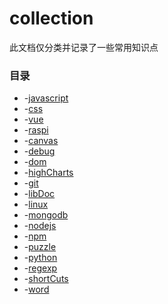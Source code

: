 # collection
此文档仅分类并记录了一些常用知识点

### 目录

- -[javascript](./js.md)
- -[css](./css.md)
- -[vue](./vue.md)
- -[raspi](./raspiberry.md)
- -[canvas](./canvas.md)
- -[debug](./debug.md)
- -[dom](./dom.md)
- -[highCharts](./highCharts.md)
- -[git](./git.md)
- -[libDoc](./libDoc)
- -[linux](./linux)
- -[mongodb](./mongodb.md)
- -[nodejs](./nodejs.md)
- -[npm](./npm.md)
- -[puzzle](./puzzle.md)
- -[python](./python.md)
- -[regexp](regexp.md)
- -[shortCuts](./shortCuts.md)
- -[word](./word.md)

